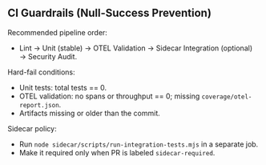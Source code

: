 ## CI Guardrails (Null-Success Prevention)

Recommended pipeline order:
- Lint → Unit (stable) → OTEL Validation → Sidecar Integration (optional) → Security Audit.

Hard-fail conditions:
- Unit tests: total tests == 0.
- OTEL validation: no spans or throughput == 0; missing `coverage/otel-report.json`.
- Artifacts missing or older than the commit.

Sidecar policy:
- Run `node sidecar/scripts/run-integration-tests.mjs` in a separate job.
- Make it required only when PR is labeled `sidecar-required`.


